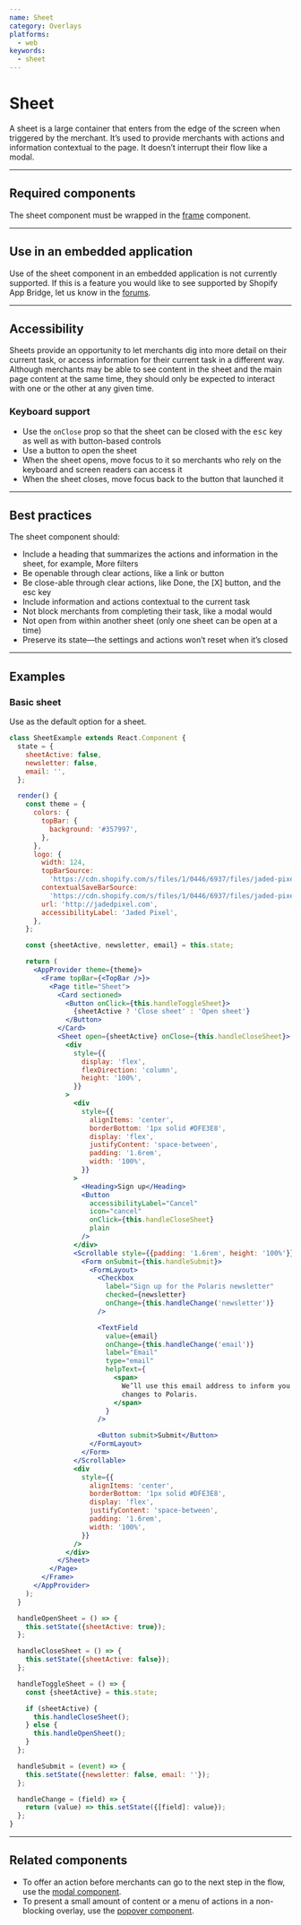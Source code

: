 ```yaml
---
name: Sheet
category: Overlays
platforms:
  - web
keywords:
  - sheet
---
```


# Sheet

A sheet is a large container that enters from the edge of the screen when triggered by the merchant. It’s used to provide merchants with actions and information contextual to the page. It doesn’t interrupt their flow like a modal.

---

## Required components

The sheet component must be wrapped in the [frame](/components/structure/frame) component.

---

## Use in an embedded application

Use of the sheet component in an embedded application is not currently supported. If this is a feature you would like to see supported by Shopify App Bridge, let us know in the [forums](https://ecommerce.shopify.com/c/shopify-apis-and-technology).

---

## Accessibility

Sheets provide an opportunity to let merchants dig into more detail on their current task, or access information for their current task in a different way. Although merchants may be able to see content in the sheet and the main page content at the same time, they should only be expected to interact with one or the other at any given time.

### Keyboard support

- Use the `onClose` prop so that the sheet can be closed with the <kbd>esc</kbd> key as well as with button-based controls
- Use a button to open the sheet
- When the sheet opens, move focus to it so merchants who rely on the keyboard and screen readers can access it
- When the sheet closes, move focus back to the button that launched it

---

## Best practices

The sheet component should:

- Include a heading that summarizes the actions and information in the sheet, for example, More filters
- Be openable through clear actions, like a link or button
- Be close-able through clear actions, like Done, the [X] button, and the esc key
- Include information and actions contextual to the current task
- Not block merchants from completing their task, like a modal would
- Not open from within another sheet (only one sheet can be open at a time)
- Preserve its state—the settings and actions won’t reset when it’s closed

---

## Examples

### Basic sheet

<!-- example-for: web -->

Use as the default option for a sheet.

```jsx
class SheetExample extends React.Component {
  state = {
    sheetActive: false,
    newsletter: false,
    email: '',
  };

  render() {
    const theme = {
      colors: {
        topBar: {
          background: '#357997',
        },
      },
      logo: {
        width: 124,
        topBarSource:
          'https://cdn.shopify.com/s/files/1/0446/6937/files/jaded-pixel-logo-color.svg?6215648040070010999',
        contextualSaveBarSource:
          'https://cdn.shopify.com/s/files/1/0446/6937/files/jaded-pixel-logo-gray.svg?6215648040070010999',
        url: 'http://jadedpixel.com',
        accessibilityLabel: 'Jaded Pixel',
      },
    };

    const {sheetActive, newsletter, email} = this.state;

    return (
      <AppProvider theme={theme}>
        <Frame topBar={<TopBar />}>
          <Page title="Sheet">
            <Card sectioned>
              <Button onClick={this.handleToggleSheet}>
                {sheetActive ? 'Close sheet' : 'Open sheet'}
              </Button>
            </Card>
            <Sheet open={sheetActive} onClose={this.handleCloseSheet}>
              <div
                style={{
                  display: 'flex',
                  flexDirection: 'column',
                  height: '100%',
                }}
              >
                <div
                  style={{
                    alignItems: 'center',
                    borderBottom: '1px solid #DFE3E8',
                    display: 'flex',
                    justifyContent: 'space-between',
                    padding: '1.6rem',
                    width: '100%',
                  }}
                >
                  <Heading>Sign up</Heading>
                  <Button
                    accessibilityLabel="Cancel"
                    icon="cancel"
                    onClick={this.handleCloseSheet}
                    plain
                  />
                </div>
                <Scrollable style={{padding: '1.6rem', height: '100%'}}>
                  <Form onSubmit={this.handleSubmit}>
                    <FormLayout>
                      <Checkbox
                        label="Sign up for the Polaris newsletter"
                        checked={newsletter}
                        onChange={this.handleChange('newsletter')}
                      />

                      <TextField
                        value={email}
                        onChange={this.handleChange('email')}
                        label="Email"
                        type="email"
                        helpText={
                          <span>
                            We’ll use this email address to inform you on future
                            changes to Polaris.
                          </span>
                        }
                      />

                      <Button submit>Submit</Button>
                    </FormLayout>
                  </Form>
                </Scrollable>
                <div
                  style={{
                    alignItems: 'center',
                    borderBottom: '1px solid #DFE3E8',
                    display: 'flex',
                    justifyContent: 'space-between',
                    padding: '1.6rem',
                    width: '100%',
                  }}
                />
              </div>
            </Sheet>
          </Page>
        </Frame>
      </AppProvider>
    );
  }

  handleOpenSheet = () => {
    this.setState({sheetActive: true});
  };

  handleCloseSheet = () => {
    this.setState({sheetActive: false});
  };

  handleToggleSheet = () => {
    const {sheetActive} = this.state;

    if (sheetActive) {
      this.handleCloseSheet();
    } else {
      this.handleOpenSheet();
    }
  };

  handleSubmit = (event) => {
    this.setState({newsletter: false, email: ''});
  };

  handleChange = (field) => {
    return (value) => this.setState({[field]: value});
  };
}
```

---

## Related components

- To offer an action before merchants can go to the next step in the flow, use the [modal component](/components/overlays/modal).
- To present a small amount of content or a menu of actions in a non-blocking overlay, use the [popover component](/components/overlays/popover).
